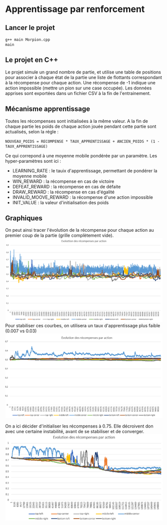 # Apprentissage par renforcement


## Lancer le projet
```
g++ main Morpion.cpp
main
```

## Le projet en C++
Le projet simule un grand nombre de partie, et utilise une table de positions pour associer à chaque état de la partie une liste de flottants correspondant à la récompense pour chaque action. Une récompense de -1 indique une action impossible (mettre un pion sur une case occupée).
Les données apprises sont exportées dans un fichier CSV à la fin de l'entrainement.

## Mécanisme apprentissage

Toutes les récompenses sont initialisées à la même valeur.
A la fin de chaque partie les poids de chaque action jouée pendant cette partie sont actualisés, selon la régle :
```
NOUVEAU_POIDS = RECOMPENSE * TAUX_APPRENTISSAGE + ANCIEN_POIDS * (1 - TAUX_APPRENTISSAGE)
```
Ce qui correpond à une moyenne mobile pondérée par un paramètre.
Les hyper-paramètres sont ici :
- LEARNING_RATE : le tauix d'apprentissage, permettant de pondérer la moyenne mobile
- WIN_REWARD : la récompense en cas de victoire
- DEFEAT_REWARD : la récompense en cas de défaite
- DRAW_REWARD : la récompense en cas d'égalité
- INVALID_MOOVE_REWARD : la récompense d'une action impossible
- INIT_VALUE : la valeur d'initialisation des poids

## Graphiques

On peut ainsi tracer l'évolution de la récompense pour chaque action au premier coup de la partie (grille complètement vide).
![plot](./figures/lr_03.PNG)
Pour stabiliser ces courbes, on utilisera un taux d'apprentissage plus faible (0.007 vs 0.03)
![plot](./figures/lr_007.PNG)

On a ici décider d'initialiser les récompenses à 0.75. Elle décroivent don avec une certaine instabilité, avant de se stabiliser et de converger.
![plot](./figures/init.PNG)